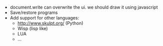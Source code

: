 * document.write can overwrite the ui. we should draw it using javascript
* Save/restore programs
* Add support for other languages:
  - http://www.skulpt.org/ (Python)
  - Wisp (lisp like)
  - LUA
  - ...

